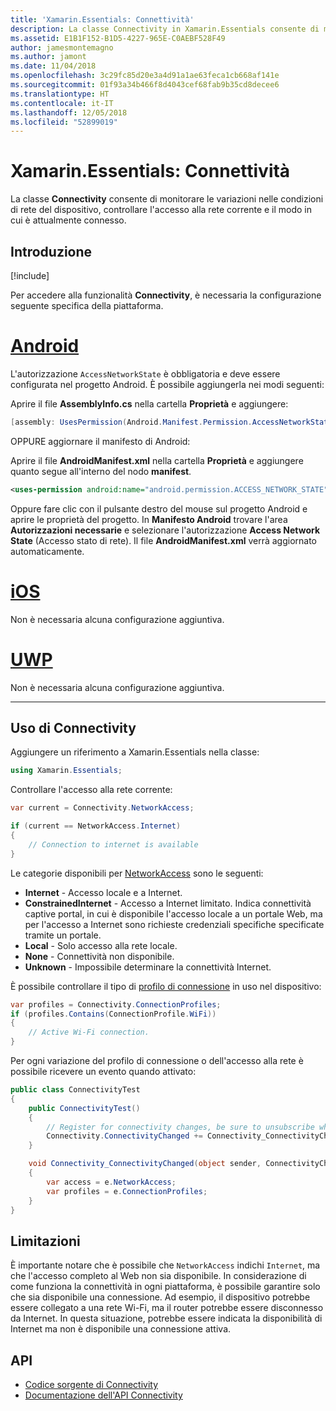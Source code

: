 ```yaml
---
title: 'Xamarin.Essentials: Connettività'
description: La classe Connectivity in Xamarin.Essentials consente di monitorare le variazioni nelle condizioni di rete del dispositivo, controllare l'accesso alla rete corrente e il modo in cui è attualmente connesso.
ms.assetid: E1B1F152-B1D5-4227-965E-C0AEBF528F49
author: jamesmontemagno
ms.author: jamont
ms.date: 11/04/2018
ms.openlocfilehash: 3c29fc85d20e3a4d91a1ae63feca1cb668af141e
ms.sourcegitcommit: 01f93a34b466f8d4043cef68fab9b35cd8decee6
ms.translationtype: HT
ms.contentlocale: it-IT
ms.lasthandoff: 12/05/2018
ms.locfileid: "52899019"
---
```

# <a name="xamarinessentials-connectivity"></a>Xamarin.Essentials: Connettività

La classe **Connectivity** consente di monitorare le variazioni nelle condizioni di rete del dispositivo, controllare l'accesso alla rete corrente e il modo in cui è attualmente connesso.

## <a name="get-started"></a>Introduzione

[!include[](~/essentials/includes/get-started.md)]

Per accedere alla funzionalità **Connectivity**, è necessaria la configurazione seguente specifica della piattaforma.

# <a name="androidtabandroid"></a>[Android](#tab/android)

L'autorizzazione `AccessNetworkState` è obbligatoria e deve essere configurata nel progetto Android. È possibile aggiungerla nei modi seguenti:

Aprire il file **AssemblyInfo.cs** nella cartella **Proprietà** e aggiungere:

```csharp
[assembly: UsesPermission(Android.Manifest.Permission.AccessNetworkState)]
```

OPPURE aggiornare il manifesto di Android:

Aprire il file **AndroidManifest.xml** nella cartella **Proprietà** e aggiungere quanto segue all'interno del nodo **manifest**.

```xml
<uses-permission android:name="android.permission.ACCESS_NETWORK_STATE" />
```

Oppure fare clic con il pulsante destro del mouse sul progetto Android e aprire le proprietà del progetto. In **Manifesto Android** trovare l'area **Autorizzazioni necessarie** e selezionare l'autorizzazione **Access Network State** (Accesso stato di rete). Il file **AndroidManifest.xml** verrà aggiornato automaticamente.

# <a name="iostabios"></a>[iOS](#tab/ios)

Non è necessaria alcuna configurazione aggiuntiva.

# <a name="uwptabuwp"></a>[UWP](#tab/uwp)

Non è necessaria alcuna configurazione aggiuntiva.

-----

## <a name="using-connectivity"></a>Uso di Connectivity

Aggiungere un riferimento a Xamarin.Essentials nella classe:

```csharp
using Xamarin.Essentials;
```

Controllare l'accesso alla rete corrente:

```csharp
var current = Connectivity.NetworkAccess;

if (current == NetworkAccess.Internet)
{
    // Connection to internet is available
}
```

Le categorie disponibili per [NetworkAccess](xref:Xamarin.Essentials.NetworkAccess) sono le seguenti:

* **Internet** - Accesso locale e a Internet.
* **ConstrainedInternet** - Accesso a Internet limitato. Indica connettività captive portal, in cui è disponibile l'accesso locale a un portale Web, ma per l'accesso a Internet sono richieste credenziali specifiche specificate tramite un portale.
* **Local** - Solo accesso alla rete locale.
* **None** - Connettività non disponibile.
* **Unknown** - Impossibile determinare la connettività Internet.

È possibile controllare il tipo di [profilo di connessione](xref:Xamarin.Essentials.ConnectionProfile) in uso nel dispositivo:

```csharp
var profiles = Connectivity.ConnectionProfiles;
if (profiles.Contains(ConnectionProfile.WiFi))
{
    // Active Wi-Fi connection.
}
```

Per ogni variazione del profilo di connessione o dell'accesso alla rete è possibile ricevere un evento quando attivato:

```csharp
public class ConnectivityTest
{
    public ConnectivityTest()
    {
        // Register for connectivity changes, be sure to unsubscribe when finished
        Connectivity.ConnectivityChanged += Connectivity_ConnectivityChanged;
    }

    void Connectivity_ConnectivityChanged(object sender, ConnectivityChangedEventArgs  e)
    {
        var access = e.NetworkAccess;
        var profiles = e.ConnectionProfiles;
    }
}
```

## <a name="limitations"></a>Limitazioni

È importante notare che è possibile che `NetworkAccess` indichi `Internet`, ma che l'accesso completo al Web non sia disponibile. In considerazione di come funziona la connettività in ogni piattaforma, è possibile garantire solo che sia disponibile una connessione. Ad esempio, il dispositivo potrebbe essere collegato a una rete Wi-Fi, ma il router potrebbe essere disconnesso da Internet. In questa situazione, potrebbe essere indicata la disponibilità di Internet ma non è disponibile una connessione attiva.

## <a name="api"></a>API

* [Codice sorgente di Connectivity](https://github.com/xamarin/Essentials/tree/master/Xamarin.Essentials/Connectivity)
* [Documentazione dell'API Connectivity](xref:Xamarin.Essentials.Connectivity)
